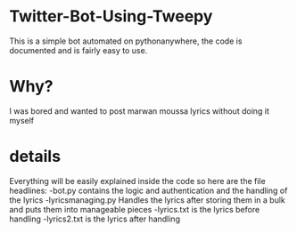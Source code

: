 # Twitter-Bot-Using-Tweepy
This is a simple bot automated on pythonanywhere, the code is documented and is fairly easy to use.

# Why?
I was bored and wanted to post marwan moussa lyrics without doing it myself 

# details 
Everything will be easily explained inside the code so here are the file headlines:
-bot.py
contains the logic and authentication and the handling of the lyrics
-lyricsmanaging.py
Handles the lyrics after storing them in a bulk and puts them into manageable pieces
-lyrics.txt
is the lyrics before handling 
-lyrics2.txt
is the lyrics after handling 

